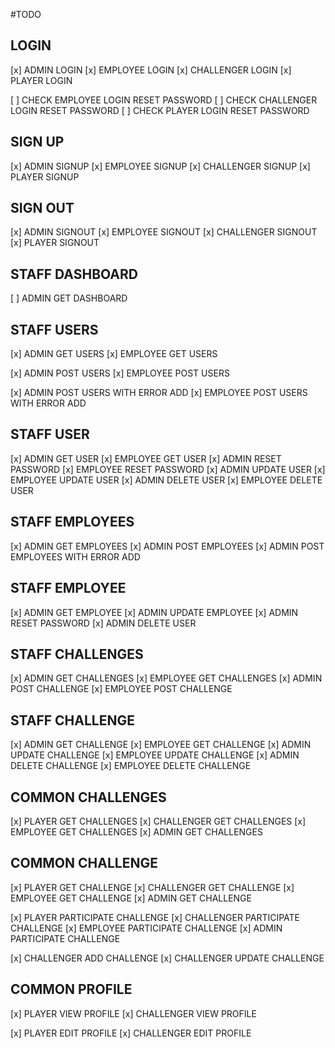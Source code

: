 #TODO

## LOGIN

[x] ADMIN LOGIN
[x] EMPLOYEE LOGIN
[x] CHALLENGER LOGIN
[x] PLAYER LOGIN

[ ] CHECK EMPLOYEE LOGIN RESET PASSWORD
[ ] CHECK CHALLENGER LOGIN RESET PASSWORD
[ ] CHECK PLAYER LOGIN RESET PASSWORD

## SIGN UP

[x] ADMIN SIGNUP
[x] EMPLOYEE SIGNUP
[x] CHALLENGER SIGNUP
[x] PLAYER SIGNUP

## SIGN OUT

[x] ADMIN SIGNOUT
[x] EMPLOYEE SIGNOUT
[x] CHALLENGER SIGNOUT
[x] PLAYER SIGNOUT

## STAFF DASHBOARD

[ ] ADMIN GET DASHBOARD

## STAFF USERS

[x] ADMIN GET USERS
[x] EMPLOYEE GET USERS

[x] ADMIN POST USERS
[x] EMPLOYEE POST USERS

[x] ADMIN POST USERS WITH ERROR ADD
[x] EMPLOYEE POST USERS WITH ERROR ADD

## STAFF USER

[x] ADMIN GET USER
[x] EMPLOYEE GET USER
[x] ADMIN RESET PASSWORD
[x] EMPLOYEE RESET PASSWORD
[x] ADMIN UPDATE USER
[x] EMPLOYEE UPDATE USER
[x] ADMIN DELETE USER
[x] EMPLOYEE DELETE USER

## STAFF EMPLOYEES

[x] ADMIN GET EMPLOYEES
[x] ADMIN POST EMPLOYEES
[x] ADMIN POST EMPLOYEES WITH ERROR ADD

## STAFF EMPLOYEE

[x] ADMIN GET EMPLOYEE
[x] ADMIN UPDATE EMPLOYEE
[x] ADMIN RESET PASSWORD
[x] ADMIN DELETE USER

## STAFF CHALLENGES

[x] ADMIN GET CHALLENGES
[x] EMPLOYEE GET CHALLENGES
[x] ADMIN POST CHALLENGE
[x] EMPLOYEE POST CHALLENGE

## STAFF CHALLENGE

[x] ADMIN GET CHALLENGE
[x] EMPLOYEE GET CHALLENGE
[x] ADMIN UPDATE CHALLENGE
[x] EMPLOYEE UPDATE CHALLENGE
[x] ADMIN DELETE CHALLENGE
[x] EMPLOYEE DELETE CHALLENGE

## COMMON CHALLENGES

[x] PLAYER GET CHALLENGES
[x] CHALLENGER GET CHALLENGES
[x] EMPLOYEE GET CHALLENGES
[x] ADMIN GET CHALLENGES

## COMMON CHALLENGE

[x] PLAYER GET CHALLENGE
[x] CHALLENGER GET CHALLENGE
[x] EMPLOYEE GET CHALLENGE
[x] ADMIN GET CHALLENGE

[x] PLAYER PARTICIPATE CHALLENGE
[x] CHALLENGER PARTICIPATE CHALLENGE
[x] EMPLOYEE PARTICIPATE CHALLENGE
[x] ADMIN PARTICIPATE CHALLENGE

[x] CHALLENGER ADD CHALLENGE
[x] CHALLENGER UPDATE CHALLENGE

## COMMON PROFILE

[x] PLAYER VIEW PROFILE
[x] CHALLENGER VIEW PROFILE

[x] PLAYER EDIT PROFILE
[x] CHALLENGER EDIT PROFILE

